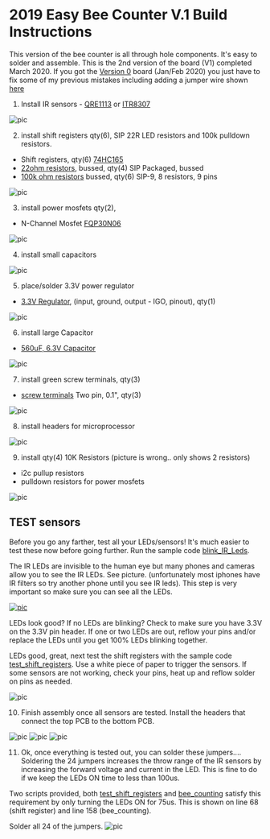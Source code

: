 # 2019 Easy Bee Counter V.1 Build Instructions

This version of the bee counter is all through hole components. It's easy to solder and assemble. This is the 2nd version of the board (V1) completed March 2020. If you got the [Version 0](https://github.com/hydronics2/2019-easy-bee-counter/tree/b06d461f1881f2709d81f82d817dc76170a77fa7) board (Jan/Feb 2020) you just have to fix some of my previous mistakes including adding a jumper wire shown [here](https://github.com/hydronics2/2019-easy-bee-counter/blob/master/instructions/archive)

1) Install IR sensors - [QRE1113](https://www.mouser.com/ProductDetail/512-QRE1113f) or [ITR8307](https://lcsc.com/product-detail/Photo-Interrupter_Everlight-Elec-ITR8307_C63451.html)

![pic](https://github.com/hydronics2/2019-easy-bee-counter/blob/master/instructions/pics/ir_sensors.PNG)

2) install shift registers qty(6), SIP 22R LED resistors and 100k pulldown resistors.
- Shift registers, qty(6) [74HC165](https://www.mouser.com/ProductDetail/595-CD74HC165E)
- [22ohm resistors](https://www.mouser.com/ProductDetail/Xicon/266-22-RC?qs=sGAEpiMZZMvrmc6UYKmaNXFefT4dxyTCwtpTxTI0yoo%3D), bussed, qty(4)
SIP Packaged, bussed
- [100k ohm resistors](https://www.mouser.com/ProductDetail/IRC-TT-Electronics/L091S104LF?qs=sGAEpiMZZMvrmc6UYKmaNdnTrsZX%2FuSiyGduauH5Qpc%3D) bussed, qty(6)
SIP-9, 8 resistors, 9 pins

![pic](https://github.com/hydronics2/2019-easy-bee-counter/blob/master/instructions/pics/registers.PNG)

3) install power mosfets qty(2),
- N-Channel Mosfet [FQP30N06](https://www.mouser.com/ProductDetail/512-FQP30N06L)

![pic](https://github.com/hydronics2/2019-easy-bee-counter/blob/master/instructions/pics/PowerMosfets.PNG)

4) install small capacitors

![pic](https://github.com/hydronics2/2019-easy-bee-counter/blob/master/instructions/pics/small_capacitors.PNG)

5) place/solder 3.3V power regulator

- [3.3V Regulator](https://www.mouser.com/ProductDetail/Microchip-Technology/MCP1826S-3302E-AB?qs=sGAEpiMZZMsGz1a6aV8DcJ7KfjtCj7Xd5CqQpyOghgk%3D), (input, ground, output - IGO, pinout), qty(1)

![pic](https://github.com/hydronics2/2019-easy-bee-counter/blob/master/instructions/pics/3vRegulator.PNG)

6) install large Capacitor

- [560uF, 6.3V Capacitor](https://www.mouser.com/ProductDetail/661-APSC6R3L561MH08S)

![pic](https://github.com/hydronics2/2019-easy-bee-counter/blob/master/instructions/pics/capacitor.PNG)

7) install green screw terminals, qty(3)

- [screw terminals](https://www.mouser.com/ProductDetail/490-TB006-508-02BE) Two pin, 0.1", qty(3)

![pic](https://github.com/hydronics2/2019-easy-bee-counter/blob/master/instructions/pics/headers.PNG)

8) install headers for microprocessor

![pic](https://github.com/hydronics2/2019-easy-bee-counter/blob/master/instructions/pics/uHeaders.PNG)

9) install qty(4) 10K Resistors (picture is wrong.. only shows 2 resistors)
- i2c pullup resistors
- pulldown resistors for power mosfets

![pic](https://github.com/hydronics2/2019-easy-bee-counter/blob/master/instructions/pics/10kPullup.PNG)

## TEST sensors
Before you go any farther, test all your LEDs/sensors! It's much easier to test these now before going further.
Run the sample code [blink_IR_Leds](https://github.com/hydronics2/2019-easy-bee-counter/blob/master/arduino/Blink_IR_Leds/Blink_IR_Leds.ino).

The IR LEDs are invisible to the human eye but many phones and cameras allow you to see the IR LEDs. See picture. (unfortunately most iphones have IR filters so try another phone until you see IR leds). This step is very important so make sure you can see all the LEDs.

[![pic](https://github.com/hydronics2/2019-easy-bee-counter/blob/master/instructions/pics/LEDs_blinking2.PNG)](https://youtu.be/hH9fQr7Om6E)

LEDs look good? If no LEDs are blinking? Check to make sure you have 3.3V on the 3.3V pin header. If one or two LEDs are out, reflow your pins and/or replace the LEDs until you get 100% LEDs blinking together.

LEDs good, great, next test the shift registers with the sample code [test_shift_registers](https://github.com/hydronics2/2019-easy-bee-counter/blob/master/arduino/test_shift_registers/test_shift_registers.ino). Use a white piece of paper to trigger the sensors. If some sensors are not working, check your pins, heat up and reflow solder on pins as needed.

![pic](https://github.com/hydronics2/2019-easy-bee-counter/blob/master/instructions/pics/serial_output.PNG)

10) Finish assembly once all sensors are tested. Install the headers that connect the top PCB to the bottom PCB.

![pic](https://github.com/hydronics2/2019-easy-bee-counter/blob/master/instructions/pics/headers_bottom.PNG)
![pic](https://github.com/hydronics2/2019-easy-bee-counter/blob/master/instructions/pics/finished.jpg)
![pic](https://github.com/hydronics2/2019-easy-bee-counter/blob/master/instructions/pics/finished2.jpg)


11) Ok, once everything is tested out, you can solder these jumpers.... Soldering the 24 jumpers increases the throw range of the IR sensors by increasing the forward voltage and current in the LED. This is fine to do if we keep the LEDs ON time to less than 100us.

Two scripts provided, both [test_shift_registers](https://github.com/hydronics2/2019-easy-bee-counter/blob/master/arduino/test_shift_registers/test_shift_registers.ino) and [bee_counting](https://github.com/hydronics2/2019-easy-bee-counter/blob/master/arduino/bee_counting/bee_counting.ino) satisfy this requirement by only turning the LEDs ON for 75us.  This is shown on line 68 (shift register) and line 158 (bee_counting).

Solder all 24 of the jumpers.
![pic](https://github.com/hydronics2/2019-easy-bee-counter/blob/master/instructions/pics/jumpers.PNG)
